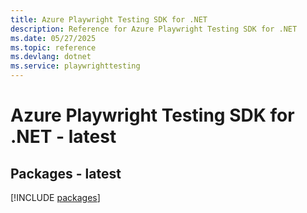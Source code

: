 ```yaml
---
title: Azure Playwright Testing SDK for .NET
description: Reference for Azure Playwright Testing SDK for .NET
ms.date: 05/27/2025
ms.topic: reference
ms.devlang: dotnet
ms.service: playwrighttesting
---
```

# Azure Playwright Testing SDK for .NET - latest
## Packages - latest
[!INCLUDE [packages](playwright-testing-index.md)]